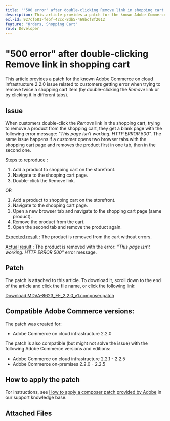 ```yaml
---
title: '"500 error" after double-clicking Remove link in shopping cart'
description: This article provides a patch for the known Adobe Commerce on cloud infrastructure 2.2.0 issue related to customers getting error when trying to remove twice a shopping cart item (by double-clicking the *Remove* link or by clicking it in different tabs).
exl-id: 927cf681-febf-42cc-8db5-469bcf8f2012
feature: "Orders, Shopping Cart"
role: Developer
---
```

# "500 error" after double-clicking Remove link in shopping cart

This article provides a patch for the known Adobe Commerce on cloud infrastructure 2.2.0 issue related to customers getting error when trying to remove twice a shopping cart item (by double-clicking the *Remove* link or by clicking it in different tabs).

## Issue

When customers double-click the *Remove* link in the shopping cart, trying to remove a product from the shopping cart, they get a blank page with the following error message: *"This page isn’t working. HTTP ERROR 500".* The same issue happens if a customer opens two browser tabs with the shopping cart page and removes the product first in one tab, then in the second one.

 <u>Steps to reproduce</u> :

1. Add a product to shopping cart on the storefront.
1. Navigate to the shopping cart page.
1. Double-click the Remove link.

OR

1. Add a product to shopping cart on the storefront.
1. Navigate to the shopping cart page.
1. Open a new browser tab and navigate to the shopping cart page (same product).
1. Remove the product from the cart.
1. Open the second tab and remove the product again.

 <u>Expected result</u> : The product is removed from the cart without errors.

 <u>Actual result</u> : The product is removed with the error: *"This page isn’t working. HTTP ERROR 500"* error message.

## Patch

The patch is attached to this article. To download it, scroll down to the end of the article and click the file name, or click the following link:

 [Download MDVA-8623\_EE\_2.2.0\_v1.composer.patch](assets/MDVA-8623_EE_2.2.0_v1.composer.patch.zip)

## Compatible Adobe Commerce versions:

The patch was created for:

* Adobe Commerce on cloud infrastructure 2.2.0

The patch is also compatible (but might not solve the issue) with the following Adobe Commerce versions and editions:

* Adobe Commerce on cloud infrastructure 2.2.1 - 2.2.5
* Adobe Commerce on-premises 2.2.0 - 2.2.5

## How to apply the patch

For instructions, see [How to apply a composer patch provided by Adobe](/help/how-to/general/how-to-apply-a-composer-patch-provided-by-magento.md) in our support knowledge base.

## Attached Files
